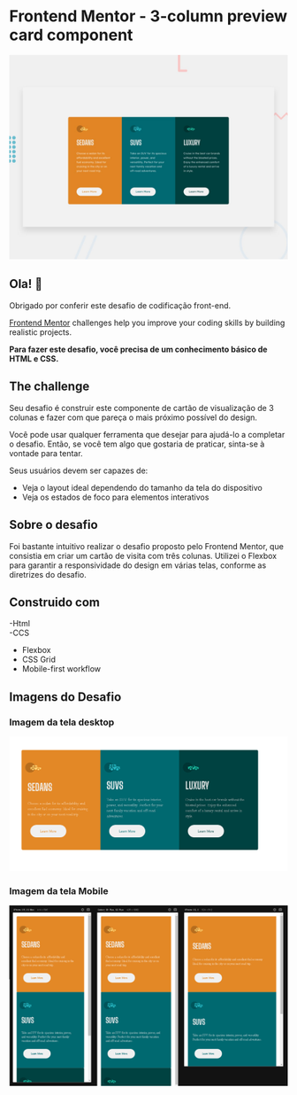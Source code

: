# Frontend Mentor - 3-column preview card component

![Design preview for the 3-column preview card component coding challenge](./design/desktop-preview.jpg)

## Ola! 👋

Obrigado por conferir este desafio de codificação front-end.

[Frontend Mentor](https://www.frontendmentor.io) challenges help you improve your coding skills by building realistic projects.

**Para fazer este desafio, você precisa de um conhecimento básico de HTML e CSS.**

## The challenge

Seu desafio é construir este componente de cartão de visualização de 3 colunas e fazer com que pareça o mais próximo possível do design.

Você pode usar qualquer ferramenta que desejar para ajudá-lo a completar o desafio. Então, se você tem algo que gostaria de praticar, sinta-se à vontade para tentar.

Seus usuários devem ser capazes de:

- Veja o layout ideal dependendo do tamanho da tela do dispositivo
- Veja os estados de foco para elementos interativos

## Sobre o desafio 

Foi bastante intuitivo realizar o desafio proposto pelo Frontend Mentor, que consistia em criar um cartão de visita com três colunas. Utilizei o Flexbox para garantir a responsividade do design em várias telas, conforme as diretrizes do desafio.


## Construido com
-Html  
-CCS
- Flexbox
- CSS Grid
- Mobile-first workflow

## Imagens do Desafio

### Imagem da tela desktop
<img src="./src/images/imagen-desktop.png">

### Imagem da tela Mobile
<img src="./src/images/imagem-mobile.png">

